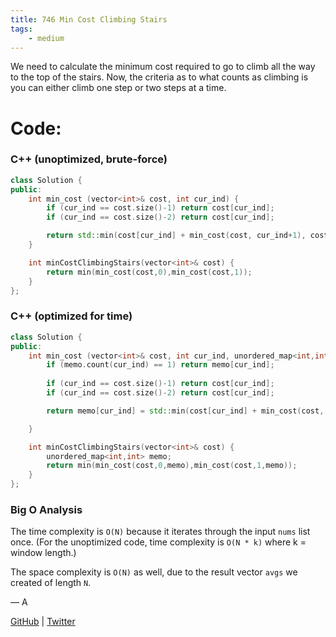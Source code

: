 ```yaml
---
title: 746 Min Cost Climbing Stairs
tags:
    - medium
---
```




We need to calculate the minimum cost required to go to climb all the way to the top of the stairs. Now, the criteria as to what counts as climbing is you can either climb one step or two steps at  a time.

# Code:

### C++ (unoptimized, brute-force)

```cpp
class Solution {
public:
    int min_cost (vector<int>& cost, int cur_ind) {
        if (cur_ind == cost.size()-1) return cost[cur_ind];
        if (cur_ind == cost.size()-2) return cost[cur_ind];

        return std::min(cost[cur_ind] + min_cost(cost, cur_ind+1), cost[cur_ind] + min_cost(cost, cur_ind+2));
    }

    int minCostClimbingStairs(vector<int>& cost) {
        return min(min_cost(cost,0),min_cost(cost,1));
    }
};
```

### C++ (optimized for time)

```cpp
class Solution {
public:
    int min_cost (vector<int>& cost, int cur_ind, unordered_map<int,int>& memo) {
        if (memo.count(cur_ind) == 1) return memo[cur_ind];
        
        if (cur_ind == cost.size()-1) return cost[cur_ind];
        if (cur_ind == cost.size()-2) return cost[cur_ind];

        return memo[cur_ind] = std::min(cost[cur_ind] + min_cost(cost, cur_ind+1,memo), cost[cur_ind] + min_cost(cost, cur_ind+2,memo));

    }

    int minCostClimbingStairs(vector<int>& cost) {
        unordered_map<int,int> memo;
        return min(min_cost(cost,0,memo),min_cost(cost,1,memo));
    }
};
```

### Big O Analysis

The time complexity is `O(N)` because it iterates through the input `nums` list once. (For the unoptimized code, time complexity is `O(N * k)` where k = window length.)

The space complexity is `O(N)` as well, due to the result vector `avgs` we created of length `N`.

— A

[GitHub](https://github.com/AtharvaKamble) | [Twitter](https://twitter.com/AtharvaKamble07)